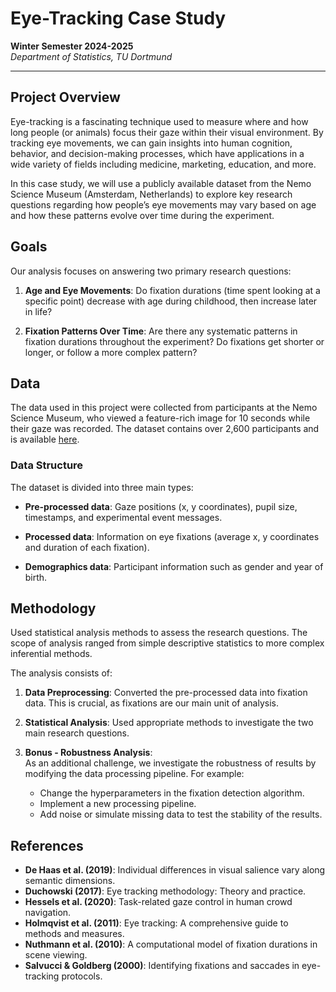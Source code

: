 # Eye-Tracking Case Study

**Winter Semester 2024-2025**  
*Department of Statistics, TU Dortmund*  

---

## Project Overview

Eye-tracking is a fascinating technique used to measure where and how long people (or animals) focus their gaze within their visual environment. By tracking eye movements, we can gain insights into human cognition, behavior, and decision-making processes, which have applications in a wide variety of fields including medicine, marketing, education, and more.

In this case study, we will use a publicly available dataset from the Nemo Science Museum (Amsterdam, Netherlands) to explore key research questions regarding how people’s eye movements may vary based on age and how these patterns evolve over time during the experiment.

## Goals

Our analysis focuses on answering two primary research questions:

1. **Age and Eye Movements**: Do fixation durations (time spent looking at a specific point) decrease with age during childhood, then increase later in life?
   
2. **Fixation Patterns Over Time**: Are there any systematic patterns in fixation durations throughout the experiment? Do fixations get shorter or longer, or follow a more complex pattern?

## Data

The data used in this project were collected from participants at the Nemo Science Museum, who viewed a feature-rich image for 10 seconds while their gaze was recorded. The dataset contains over 2,600 participants and is available [here](https://osf.io/sk4fr/).

### Data Structure

The dataset is divided into three main types:

- **Pre-processed data**: Gaze positions (x, y coordinates), pupil size, timestamps, and experimental event messages.
  
- **Processed data**: Information on eye fixations (average x, y coordinates and duration of each fixation).

- **Demographics data**: Participant information such as gender and year of birth.

## Methodology

Used statistical analysis methods to assess the research questions. The scope of analysis ranged from simple descriptive statistics to more complex inferential methods.

The analysis consists of:

1. **Data Preprocessing**: Converted the pre-processed data into fixation data. This is crucial, as fixations are our main unit of analysis.
   
2. **Statistical Analysis**: Used appropriate methods to investigate the two main research questions.

3. **Bonus - Robustness Analysis**:  
   As an additional challenge, we investigate the robustness of results by modifying the data processing pipeline. For example:
   - Change the hyperparameters in the fixation detection algorithm.
   - Implement a new processing pipeline.
   - Add noise or simulate missing data to test the stability of the results.

## References

- **De Haas et al. (2019)**: Individual differences in visual salience vary along semantic dimensions.
- **Duchowski (2017)**: Eye tracking methodology: Theory and practice.
- **Hessels et al. (2020)**: Task-related gaze control in human crowd navigation.
- **Holmqvist et al. (2011)**: Eye tracking: A comprehensive guide to methods and measures.
- **Nuthmann et al. (2010)**: A computational model of fixation durations in scene viewing.
- **Salvucci & Goldberg (2000)**: Identifying fixations and saccades in eye-tracking protocols.
